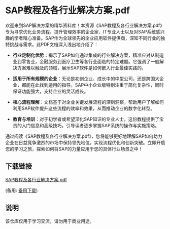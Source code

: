 # SAP教程及各行业解决方案.pdf

欢迎来到SAP解决方案的精华资料库！本资源《SAP教程及各行业解决方案.pdf》专为寻求优化业务流程、提升管理效率的企业家、IT专业人士以及对SAP系统感兴趣的学者精心准备。SAP作为全球领先的企业应用软件提供商，深知不同行业的独特挑战与需求。此PDF文档深入浅出地介绍了：

- **行业定制化优势**：揭示了SAP如何通过集成的行业解决方案，精准应对从制造业到零售业，金融服务到医疗卫生等各行业面临的特定难题。它强调了一般解决方案难以触及的领域，展示SAP软件是如何嵌入行业最佳实践的。

- **适用于所有规模的企业**：无论是初创企业、成长中的中型公司，还是跨国大企业，都能在此找到适用的指导。SAP中小企业版特别注重于简化复杂性，同时保证功能强大，支持企业的灵活成长。

- **核心流程理解**：文档基于对企业关键发展流程的深刻洞察，帮助用户了解如何利用SAP软件提升这些流程的效率和效果，从而推动企业的数字化转型。

- **教育与培训**：对于初学者或希望深化SAP知识的专业人士，这份教程提供了宝贵的入门信息和高级技巧，引导读者逐步掌握SAP系统的操作与实施策略。

通过阅读《SAP教程及各行业解决方案.pdf》，您将能够更好地理解SAP如何助力企业在日益竞争激烈的市场中保持领先地位，实现流程优化和创新突破。立即开启您的学习之旅，探索如何将SAP的力量应用于您的具体行业场景之中！

## 下载链接
[SAP教程及各行业解决方案.pdf](https://pan.quark.cn/s/e3346bacca43) 

(备用: [备用下载](https://pan.baidu.com/s/1oZEuhlfB0JzaTBRllsSR7g?pwd=1234))

## 说明

该仓库仅用于学习交流，请勿用于商业用途。

